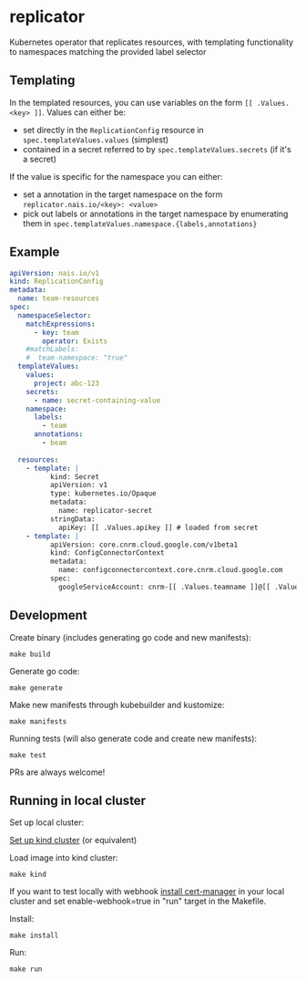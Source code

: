 # replicator

Kubernetes operator that replicates resources, with templating functionality to namespaces matching the provided label selector

## Templating

In the templated resources, you can use variables on the form `[[ .Values.<key> ]]`. 
Values can either be: 
- set directly in the `ReplicationConfig` resource in `spec.templateValues.values` (simplest)
- contained in a secret referred to by `spec.templateValues.secrets` (if it's a secret)

If the value is specific for the namespace you can either:
- set a annotation in the target namespace on the form `replicator.nais.io/<key>: <value>`
- pick out labels or annotations in the target namespace by enumerating them in `spec.templateValues.namespace.{labels,annotations}`

## Example

```yaml
apiVersion: nais.io/v1
kind: ReplicationConfig
metadata:
  name: team-resources
spec:
  namespaceSelector:
    matchExpressions:
      - key: team
        operator: Exists
    #matchLabels:
    #  team-namespace: "true"
  templateValues:
    values: 
      project: abc-123
    secrets:
      - name: secret-containing-value
    namespace:
      labels:
        - team
      annotations:
        - beam
  
  resources:
    - template: |
          kind: Secret
          apiVersion: v1
          type: kubernetes.io/Opaque
          metadata:
            name: replicator-secret
          stringData:
            apiKey: [[ .Values.apikey ]] # loaded from secret 
    - template: |
          apiVersion: core.cnrm.cloud.google.com/v1beta1
          kind: ConfigConnectorContext
          metadata:          
            name: configconnectorcontext.core.cnrm.cloud.google.com
          spec:
            googleServiceAccount: cnrm-[[ .Values.teamname ]]@[[ .Values.project ]].iam.gserviceaccount.com
```

## Development

Create binary (includes generating go code and new manifests):

```make build```

Generate go code: 

```make generate```

Make new manifests through kubebuilder and kustomize:

```make manifests```

Running tests (will also generate code and create new manifests):

```make test```

PRs are always welcome!

## Running in local cluster

Set up local cluster:

[Set up kind cluster](https://book.kubebuilder.io/reference/kind.html) (or equivalent)

Load image into kind cluster:

```make kind```

If you want to test locally with webhook [install cert-manager](https://book.kubebuilder.io/cronjob-tutorial/cert-manager.html) in your local cluster and set enable-webhook=true in "run" target in the Makefile.

Install:

```make install```

Run:

```make run```

